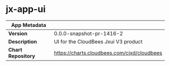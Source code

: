 # jx-app-ui

|App Metadata||
|---|---|
| **Version** | 0.0.0-snapshot-pr-1416-2 |
| **Description** | UI for the CloudBees Jxui V3 product |
| **Chart Repository** | https://charts.cloudbees.com/cjxd/cloudbees |
